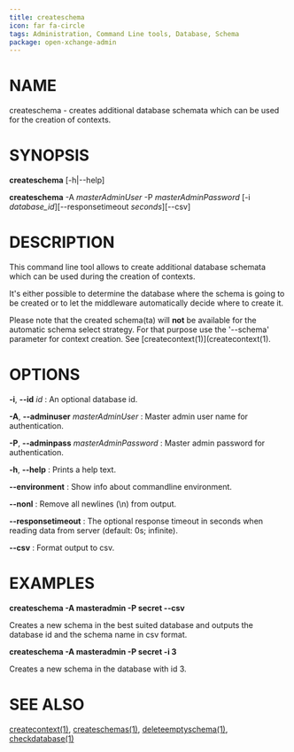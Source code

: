 ```yaml
---
title: createschema
icon: far fa-circle
tags: Administration, Command Line tools, Database, Schema
package: open-xchange-admin
---
```


# NAME

createschema - creates additional database schemata which can be used for the creation of contexts.


# SYNOPSIS

**createschema** [-h|--help]

**createschema** -A *masterAdminUser* -P *masterAdminPassword* [-i *database_id*][--responsetimeout *seconds*][--csv]


# DESCRIPTION

This command line tool allows to create additional database schemata which can be used
during the creation of contexts.

It's either possible to determine the database where the schema is going to be created or to let the middleware automatically decide where to create it.

Please note that the created schema(ta) will **not** be available for the automatic schema
select strategy. For that purpose use the '--schema' parameter for context creation. See [createcontext(1)](createcontext(1).

# OPTIONS

**-i**, **--id** *id*
: An optional database id.

**-A**, **--adminuser** *masterAdminUser*
: Master admin user name for authentication.

**-P**, **--adminpass** *masterAdminPassword*
: Master admin password for authentication.

**-h**, **--help**
: Prints a help text.

**--environment**
: Show info about commandline environment.

**--nonl**
: Remove all newlines (\\n) from output.

**--responsetimeout**
: The optional response timeout in seconds when reading data from server (default: 0s; infinite).

**--csv**
: Format output to csv.


# EXAMPLES

**createschema -A masteradmin -P secret --csv**

Creates a new schema in the best suited database and outputs the database id and the schema name in csv format.


**createschema -A masteradmin -P secret -i 3**

Creates a new schema in the database with id 3.

# SEE ALSO

[createcontext(1)](createcontext), [createschemas(1)](createschemas), [deleteemptyschema(1)](deleteemptyschema), [checkdatabase(1)](checkdatabase)
